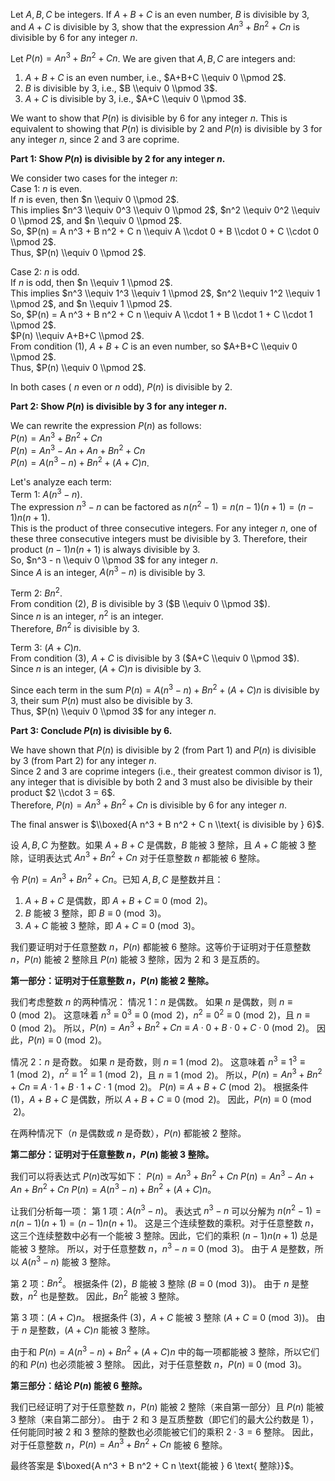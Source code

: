 Let $A, B, C$ be integers. If $A+B+C$ is an even number, $B$ is divisible by 3, and $A+C$ is divisible by 3, show that the expression $A n^3 + B n^2 + C n$ is divisible by 6 for any integer $n$.

Let $P(n) = A n^3 + B n^2 + C n$. We are given that $A, B, C$ are integers and:

1. $A+B+C$ is an even number, i.e., $A+B+C \\equiv 0 \\pmod 2$.
2. $B$ is divisible by 3, i.e., $B \\equiv 0 \\pmod 3$.
3. $A+C$ is divisible by 3, i.e., $A+C \\equiv 0 \\pmod 3$.

We want to show that $P(n)$ is divisible by 6 for any integer $n$. This is equivalent to showing that $P(n)$ is divisible by 2 and $P(n)$ is divisible by 3 for any integer $n$, since 2 and 3 are coprime.

**Part 1: Show $P(n)$ is divisible by 2 for any integer $n$.**

We consider two cases for the integer $n$:\
Case 1: $n$ is even.\
If $n$ is even, then $n \\equiv 0 \\pmod 2$.\
This implies $n^3 \\equiv 0^3 \\equiv 0 \\pmod 2$, $n^2 \\equiv 0^2 \\equiv 0 \\pmod 2$, and $n \\equiv 0 \\pmod 2$.\
So, $P(n) = A n^3 + B n^2 + C n \\equiv A \\cdot 0 + B \\cdot 0 + C \\cdot 0 \\pmod 2$.\
Thus, $P(n) \\equiv 0 \\pmod 2$.

Case 2: $n$ is odd.\
If $n$ is odd, then $n \\equiv 1 \\pmod 2$.\
This implies $n^3 \\equiv 1^3 \\equiv 1 \\pmod 2$, $n^2 \\equiv 1^2 \\equiv 1 \\pmod 2$, and $n \\equiv 1 \\pmod 2$.\
So, $P(n) = A n^3 + B n^2 + C n \\equiv A \\cdot 1 + B \\cdot 1 + C \\cdot 1 \\pmod 2$.\
$P(n) \\equiv A+B+C \\pmod 2$.\
From condition (1), $A+B+C$ is an even number, so $A+B+C \\equiv 0 \\pmod 2$.\
Thus, $P(n) \\equiv 0 \\pmod 2$.

In both cases ( $n$ even or $n$ odd), $P(n)$ is divisible by 2.

**Part 2: Show $P(n)$ is divisible by 3 for any integer $n$.**

We can rewrite the expression $P(n)$ as follows:\
$P(n) = A n^3 + B n^2 + C n$\
$P(n) = A n^3 - A n + A n + B n^2 + C n$\
$P(n) = A(n^3 - n) + B n^2 + (A+C)n$.

Let's analyze each term:\
Term 1: $A(n^3 - n)$.\
The expression $n^3 - n$ can be factored as $n(n^2-1) = n(n-1)(n+1) = (n-1)n(n+1)$.\
This is the product of three consecutive integers. For any integer $n$, one of these three consecutive integers must be divisible by 3. Therefore, their product $(n-1)n(n+1)$ is always divisible by 3.\
So, $n^3 - n \\equiv 0 \\pmod 3$ for any integer $n$.\
Since $A$ is an integer, $A(n^3 - n)$ is divisible by 3.

Term 2: $B n^2$.\
From condition (2), $B$ is divisible by 3 ($B \\equiv 0 \\pmod 3$).\
Since $n$ is an integer, $n^2$ is an integer.\
Therefore, $B n^2$ is divisible by 3.

Term 3: $(A+C)n$.\
From condition (3), $A+C$ is divisible by 3 ($A+C \\equiv 0 \\pmod 3$).\
Since $n$ is an integer, $(A+C)n$ is divisible by 3.

Since each term in the sum $P(n) = A(n^3 - n) + B n^2 + (A+C)n$ is divisible by 3, their sum $P(n)$ must also be divisible by 3.\
Thus, $P(n) \\equiv 0 \\pmod 3$ for any integer $n$.

**Part 3: Conclude $P(n)$ is divisible by 6.**

We have shown that $P(n)$ is divisible by 2 (from Part 1) and $P(n)$ is divisible by 3 (from Part 2) for any integer $n$.\
Since 2 and 3 are coprime integers (i.e., their greatest common divisor is 1), any integer that is divisible by both 2 and 3 must also be divisible by their product $2 \\cdot 3 = 6$.\
Therefore, $P(n) = A n^3 + B n^2 + C n$ is divisible by 6 for any integer $n$.

The final answer is $\\boxed{A n^3 + B n^2 + C n \\text{ is divisible by } 6}$.


设 $A, B, C$ 为整数。如果 $A+B+C$ 是偶数，$B$ 能被 3 整除，且 $A+C$ 能被 3 整除，证明表达式 $A n^3 + B n^2 + C n$ 对于任意整数 $n$ 都能被 6 整除。

令 $P(n) = A n^3 + B n^2 + C n$。已知 $A, B, C$ 是整数并且：

1. $A+B+C$ 是偶数，即 $A+B+C \equiv 0 \pmod 2$。
2. $B$ 能被 3 整除，即 $B \equiv 0 \pmod 3$。
3. $A+C$ 能被 3 整除，即 $A+C \equiv 0 \pmod 3$。

我们要证明对于任意整数 $n$，$P(n)$ 都能被 6 整除。这等价于证明对于任意整数 $n$，$P(n)$ 能被 2 整除且 $P(n)$ 能被 3 整除，因为 2 和 3 是互质的。

**第一部分：证明对于任意整数 $n$，$P(n)$ 能被 2 整除。**

我们考虑整数 $n$ 的两种情况：
情况 1：$n$ 是偶数。
如果 $n$ 是偶数，则 $n \equiv 0 \pmod 2$。
这意味着 $n^3 \equiv 0^3 \equiv 0 \pmod 2$，$n^2 \equiv 0^2 \equiv 0 \pmod 2$，且 $n \equiv 0 \pmod 2$。
所以，$P(n) = A n^3 + B n^2 + C n \equiv A \cdot 0 + B \cdot 0 + C \cdot 0 \pmod 2$。
因此，$P(n) \equiv 0 \pmod 2$。

情况 2：$n$ 是奇数。
如果 $n$ 是奇数，则 $n \equiv 1 \pmod 2$。
这意味着 $n^3 \equiv 1^3 \equiv 1 \pmod 2$，$n^2 \equiv 1^2 \equiv 1 \pmod 2$，且 $n \equiv 1 \pmod 2$。
所以，$P(n) = A n^3 + B n^2 + C n \equiv A \cdot 1 + B \cdot 1 + C \cdot 1 \pmod 2$。
$P(n) \equiv A+B+C \pmod 2$。
根据条件 (1)，$A+B+C$ 是偶数，所以 $A+B+C \equiv 0 \pmod 2$。
因此，$P(n) \equiv 0 \pmod 2$。

在两种情况下（$n$ 是偶数或 $n$ 是奇数），$P(n)$ 都能被 2 整除。

**第二部分：证明对于任意整数 $n$，$P(n)$ 能被 3 整除。**

我们可以将表达式 $P(n)$改写如下：
$P(n) = A n^3 + B n^2 + C n$
$P(n) = A n^3 - A n + A n + B n^2 + C n$
$P(n) = A(n^3 - n) + B n^2 + (A+C)n$。

让我们分析每一项：
第 1 项：$A(n^3 - n)$。
表达式 $n^3 - n$ 可以分解为 $n(n^2-1) = n(n-1)(n+1) = (n-1)n(n+1)$。
这是三个连续整数的乘积。对于任意整数 $n$，这三个连续整数中必有一个能被 3 整除。因此，它们的乘积 $(n-1)n(n+1)$ 总是能被 3 整除。
所以，对于任意整数 $n$，$n^3 - n \equiv 0 \pmod 3$。
由于 $A$ 是整数，所以 $A(n^3 - n)$ 能被 3 整除。

第 2 项：$B n^2$。
根据条件 (2)，$B$ 能被 3 整除 ($B \equiv 0 \pmod 3$)。
由于 $n$ 是整数，$n^2$ 也是整数。
因此，$B n^2$ 能被 3 整除。

第 3 项：$(A+C)n$。
根据条件 (3)，$A+C$ 能被 3 整除 ($A+C \equiv 0 \pmod 3$)。
由于 $n$ 是整数，$(A+C)n$ 能被 3 整除。

由于和 $P(n) = A(n^3 - n) + B n^2 + (A+C)n$ 中的每一项都能被 3 整除，所以它们的和 $P(n)$ 也必须能被 3 整除。
因此，对于任意整数 $n$，$P(n) \equiv 0 \pmod 3$。

**第三部分：结论 $P(n)$ 能被 6 整除。**

我们已经证明了对于任意整数 $n$，$P(n)$ 能被 2 整除（来自第一部分）且 $P(n)$ 能被 3 整除（来自第二部分）。
由于 2 和 3 是互质整数（即它们的最大公约数是 1），任何能同时被 2 和 3 整除的整数也必须能被它们的乘积 $2 \cdot 3 = 6$ 整除。
因此，对于任意整数 $n$，$P(n) = A n^3 + B n^2 + C n$ 能被 6 整除。

最终答案是 $\boxed{A n^3 + B n^2 + C n \text{能被 } 6 \text{ 整除}}$。
        